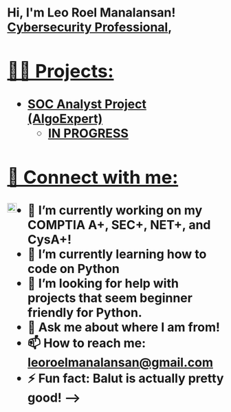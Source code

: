 <h1>Hi, I'm Leo Roel Manalansan! <br/><a href="[https://github.com/NotCepheii]">Cybersecurity Professional</a>, <a href="https://www.linkedin.com/in/leo-roel-manalansan/">

<h2>👨‍💻 Projects:</h2>

- <b>SOC Analyst Project (AlgoExpert)</b>
  - IN PROGRESS

<h2> 🤳 Connect with me:</h2>

[<img align="left" alt="Leo Roel Manalansan | LinkedIn" width="22px" src="https://cdn.jsdelivr.net/npm/simple-icons@v3/icons/linkedin.svg" />][linkedin]

[TryHackMe]: https://tryhackme.com/p/NotCephei
[linkedin]: https://www.linkedin.com/in/leo-roel-manalansan/

- 🔭 I’m currently working on my COMPTIA A+, SEC+, NET+, and CysA+!
- 🌱 I’m currently learning how to code on Python
- 🤔 I’m looking for help with projects that seem beginner friendly for Python.
- 💬 Ask me about where I am from!
- 📫 How to reach me: leoroelmanalansan@gmail.com
- ⚡ Fun fact: Balut is actually pretty good! 
-->
